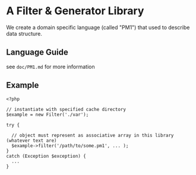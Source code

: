 # A Filter & Generator Library

We create a domain specific language (called "PM1") that used to describe data structure.

## Language Guide

see `doc/PM1.md` for more information

## Example

```
<?php

// instantiate with specified cache directory
$example = new Filter('./var');

try {

  // object must represent as associative array in this library (whatever text are)
  $example->filter('/path/to/some.pm1', ... );
}
catch (Exception $exception) {
  ...
}
```